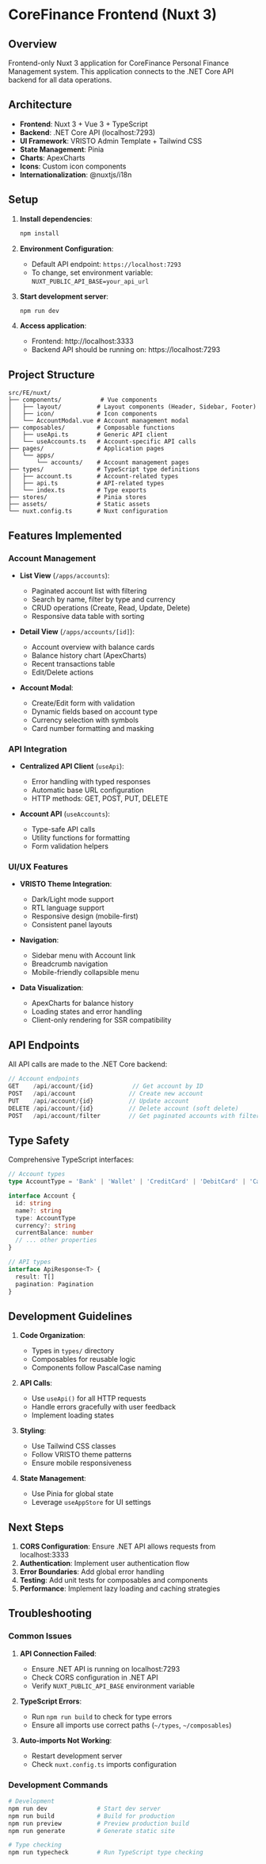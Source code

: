 # CoreFinance Frontend (Nuxt 3)

## Overview

Frontend-only Nuxt 3 application for CoreFinance Personal Finance Management system. This application connects to the .NET Core API backend for all data operations.

## Architecture

- **Frontend**: Nuxt 3 + Vue 3 + TypeScript
- **Backend**: .NET Core API (localhost:7293)
- **UI Framework**: VRISTO Admin Template + Tailwind CSS
- **State Management**: Pinia
- **Charts**: ApexCharts
- **Icons**: Custom icon components
- **Internationalization**: @nuxtjs/i18n

## Setup

1. **Install dependencies**:
   ```bash
   npm install
   ```

2. **Environment Configuration**:
   - Default API endpoint: `https://localhost:7293`
   - To change, set environment variable: `NUXT_PUBLIC_API_BASE=your_api_url`

3. **Start development server**:
   ```bash
   npm run dev
   ```

4. **Access application**:
   - Frontend: http://localhost:3333
   - Backend API should be running on: https://localhost:7293

## Project Structure

```
src/FE/nuxt/
├── components/           # Vue components
│   ├── layout/          # Layout components (Header, Sidebar, Footer)
│   ├── icon/            # Icon components
│   └── AccountModal.vue # Account management modal
├── composables/         # Composable functions
│   ├── useApi.ts        # Generic API client
│   └── useAccounts.ts   # Account-specific API calls
├── pages/               # Application pages
│   └── apps/
│       └── accounts/    # Account management pages
├── types/               # TypeScript type definitions
│   ├── account.ts       # Account-related types
│   ├── api.ts           # API-related types
│   └── index.ts         # Type exports
├── stores/              # Pinia stores
├── assets/              # Static assets
└── nuxt.config.ts       # Nuxt configuration
```

## Features Implemented

### Account Management
- **List View** (`/apps/accounts`):
  - Paginated account list with filtering
  - Search by name, filter by type and currency
  - CRUD operations (Create, Read, Update, Delete)
  - Responsive data table with sorting

- **Detail View** (`/apps/accounts/[id]`):
  - Account overview with balance cards
  - Balance history chart (ApexCharts)
  - Recent transactions table
  - Edit/Delete actions

- **Account Modal**:
  - Create/Edit form with validation
  - Dynamic fields based on account type
  - Currency selection with symbols
  - Card number formatting and masking

### API Integration
- **Centralized API Client** (`useApi`):
  - Error handling with typed responses
  - Automatic base URL configuration
  - HTTP methods: GET, POST, PUT, DELETE

- **Account API** (`useAccounts`):
  - Type-safe API calls
  - Utility functions for formatting
  - Form validation helpers

### UI/UX Features
- **VRISTO Theme Integration**:
  - Dark/Light mode support
  - RTL language support
  - Responsive design (mobile-first)
  - Consistent panel layouts

- **Navigation**:
  - Sidebar menu with Account link
  - Breadcrumb navigation
  - Mobile-friendly collapsible menu

- **Data Visualization**:
  - ApexCharts for balance history
  - Loading states and error handling
  - Client-only rendering for SSR compatibility

## API Endpoints

All API calls are made to the .NET Core backend:

```typescript
// Account endpoints
GET    /api/account/{id}           // Get account by ID
POST   /api/account               // Create new account
PUT    /api/account/{id}          // Update account
DELETE /api/account/{id}          // Delete account (soft delete)
POST   /api/account/filter        // Get paginated accounts with filters
```

## Type Safety

Comprehensive TypeScript interfaces:

```typescript
// Account types
type AccountType = 'Bank' | 'Wallet' | 'CreditCard' | 'DebitCard' | 'Cash'

interface Account {
  id: string
  name?: string
  type: AccountType
  currency?: string
  currentBalance: number
  // ... other properties
}

// API types
interface ApiResponse<T> {
  result: T[]
  pagination: Pagination
}
```

## Development Guidelines

1. **Code Organization**:
   - Types in `types/` directory
   - Composables for reusable logic
   - Components follow PascalCase naming

2. **API Calls**:
   - Use `useApi()` for all HTTP requests
   - Handle errors gracefully with user feedback
   - Implement loading states

3. **Styling**:
   - Use Tailwind CSS classes
   - Follow VRISTO theme patterns
   - Ensure mobile responsiveness

4. **State Management**:
   - Use Pinia for global state
   - Leverage `useAppStore` for UI settings

## Next Steps

1. **CORS Configuration**: Ensure .NET API allows requests from localhost:3333
2. **Authentication**: Implement user authentication flow
3. **Error Boundaries**: Add global error handling
4. **Testing**: Add unit tests for composables and components
5. **Performance**: Implement lazy loading and caching strategies

## Troubleshooting

### Common Issues

1. **API Connection Failed**:
   - Ensure .NET API is running on localhost:7293
   - Check CORS configuration in .NET API
   - Verify `NUXT_PUBLIC_API_BASE` environment variable

2. **TypeScript Errors**:
   - Run `npm run build` to check for type errors
   - Ensure all imports use correct paths (`~/types`, `~/composables`)

3. **Auto-imports Not Working**:
   - Restart development server
   - Check `nuxt.config.ts` imports configuration

### Development Commands

```bash
# Development
npm run dev              # Start dev server
npm run build            # Build for production
npm run preview          # Preview production build
npm run generate         # Generate static site

# Type checking
npm run typecheck        # Run TypeScript type checking
```
